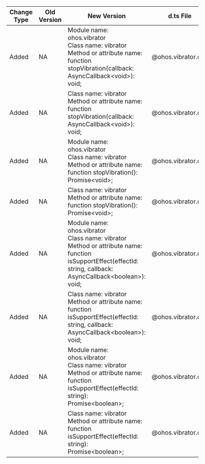 | Change Type | Old Version | New Version | d.ts File |
| ---- | ------ | ------ | -------- |
|Added|NA|Module name: ohos.vibrator<br>Class name: vibrator<br>Method or attribute name: function stopVibration(callback: AsyncCallback\<void>): void;|@ohos.vibrator.d.ts|
|Added|NA|Class name: vibrator<br>Method or attribute name: function stopVibration(callback: AsyncCallback\<void>): void;|@ohos.vibrator.d.ts|
|Added|NA|Module name: ohos.vibrator<br>Class name: vibrator<br>Method or attribute name: function stopVibration(): Promise\<void>;|@ohos.vibrator.d.ts|
|Added|NA|Class name: vibrator<br>Method or attribute name: function stopVibration(): Promise\<void>;|@ohos.vibrator.d.ts|
|Added|NA|Module name: ohos.vibrator<br>Class name: vibrator<br>Method or attribute name: function isSupportEffect(effectId: string, callback: AsyncCallback\<boolean>): void;|@ohos.vibrator.d.ts|
|Added|NA|Class name: vibrator<br>Method or attribute name: function isSupportEffect(effectId: string, callback: AsyncCallback\<boolean>): void;|@ohos.vibrator.d.ts|
|Added|NA|Module name: ohos.vibrator<br>Class name: vibrator<br>Method or attribute name: function isSupportEffect(effectId: string): Promise\<boolean>;|@ohos.vibrator.d.ts|
|Added|NA|Class name: vibrator<br>Method or attribute name: function isSupportEffect(effectId: string): Promise\<boolean>;|@ohos.vibrator.d.ts|
